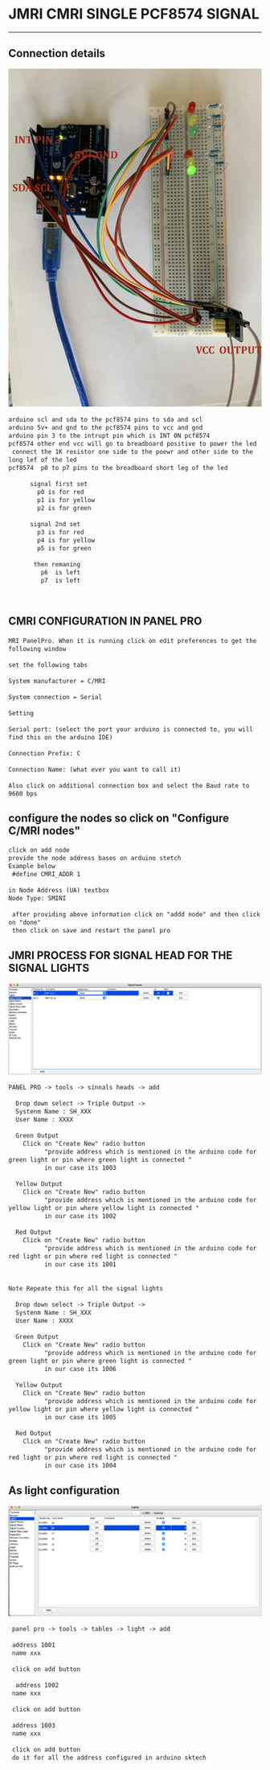 # JMRI CMRI SINGLE PCF8574 SIGNAL

---


## Connection details 
![img](https://github.com/adarshkumarsingh83/jmri-cmri/blob/main/APPLICATIONS/cmri-pcf8574-led-signals/IMG_6258.JPG)
```
arduino scl and sda to the pcf8574 pins to sda and scl 
arduino 5v+ and gnd to the pcf8574 pins to vcc and gnd
arduino pin 3 to the intrupt pin which is INT ON pcf8574
pcf8574 other end vcc will go to breadboard positive to power the led 
 connect the 1K resistor one side to the poewr and other side to the long lef of the led 
pcf8574  p0 to p7 pins to the breadboard short leg of the led  
      
      signal first set 
        p0 is for red 
        p1 is for yellow 
        p2 is for green

      signal 2nd set 
        p3 is for red 
        p4 is for yellow 
        p5 is for green 

       then remaning 
         p6  is left  
         p7  is left  



```

## CMRI CONFIGURATION IN PANEL PRO
```
MRI PanelPro. When it is running click on edit preferences to get the following window

set the following tabs

System manufacturer = C/MRI

System connection = Serial

Setting

Serial port: (select the port your arduino is connected to, you will find this on the arduino IDE)

Connection Prefix: C

Connection Name: (what ever you want to call it)

Also click on additional connection box and select the Baud rate to 9600 bps

```

## configure the nodes so click on "Configure C/MRI nodes"
```
click on add node 
provide the node address bases on arduino stetch 
Example below 
 #define CMRI_ADDR 1

in Node Address (UA) textbox 
Node Type: SMINI 

 after providing above information click on "addd node" and then click on "done"
 then click on save and restart the panel pro 

```


## JMRI PROCESS FOR SIGNAL HEAD FOR THE SIGNAL LIGHTS 
![img](https://github.com/adarshkumarsingh83/jmri-cmri/blob/main/APPLICATIONS/cmri-pcf8574-led-signals/SIGNALS%20HEAD%20CONFIGURATIONS.png)
````
PANEL PRO -> tools -> sinnals heads -> add 

  Drop down select -> Triple Output -> 
  Systenm Name : SH_XXX
  User Name : XXXX

  Green Output 
    Click on "Create New" radio button 
          "provide address which is mentioned in the arduino code for green light or pin where green light is connected "
          in our case its 1003 

  Yellow Output 
    Click on "Create New" radio button 
          "provide address which is mentioned in the arduino code for yellow light or pin where yellow light is connected "
          in our case its 1002  

  Red Output 
    Click on "Create New" radio button 
          "provide address which is mentioned in the arduino code for red light or pin where red light is connected "
          in our case its 1001  


Note Repeate this for all the signal lights 

  Drop down select -> Triple Output -> 
  Systenm Name : SH_XXX
  User Name : XXXX

  Green Output 
    Click on "Create New" radio button 
          "provide address which is mentioned in the arduino code for green light or pin where green light is connected "
          in our case its 1006

  Yellow Output 
    Click on "Create New" radio button 
          "provide address which is mentioned in the arduino code for yellow light or pin where yellow light is connected "
          in our case its 1005  

  Red Output 
    Click on "Create New" radio button 
          "provide address which is mentioned in the arduino code for red light or pin where red light is connected "
          in our case its 1004 

````

## As light configuration 

![img](https://github.com/adarshkumarsingh83/jmri-cmri/blob/main/APPLICATIONS/cmri-pcf8574-led-signals/%20LIGHT%20CONFIGURATIONS.png)
```
 panel pro -> tools -> tables -> light -> add 

 address 1001 
 name xxx 

 click on add button 

  address 1002
 name xxx 

 click on add button 

 address 1003
 name xxx 

 click on add button 
 do it for all the address configured in arduino sktech 
```